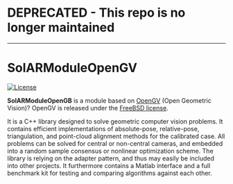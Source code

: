 # DEPRECATED - This repo is no longer maintained

----

# SolARModuleOpenGV

[![License](https://img.shields.io/github/license/SolARFramework/SolARModuleOpenGV?style=flat-square&label=License)](https://www.apache.org/licenses/LICENSE-2.0)

**SolARModuleOpenGB** is a module based on [OpenGV](http://laurentkneip.github.io/opengv/) (Open Geometric Vision)? OpenGV is released under the [FreeBSD license](https://www.freebsd.org/internal/software-license.html).

It is a C++ library designed to solve geometric computer vision problems. It contains efficient implementations of absolute-pose, relative-pose, triangulation, and point-cloud alignment methods for the calibrated case. All problems can be solved for central or non-central cameras, and embedded into a random sample consensus or nonlinear optimization scheme. The library is relying on the adapter pattern, and thus may easily be included into other projects. It furthermore contains a Matlab interface and a full benchmark kit for testing and comparing algorithms against each other.

